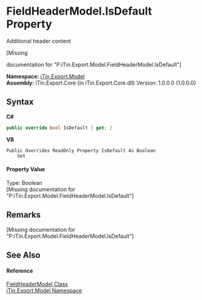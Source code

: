 # FieldHeaderModel.IsDefault Property 
Additional header content 

\[Missing <summary> documentation for "P:iTin.Export.Model.FieldHeaderModel.IsDefault"\]

**Namespace:**&nbsp;<a href="ef57ffcc-e95e-b212-5a46-9aa6f5a3511f">iTin.Export.Model</a><br />**Assembly:**&nbsp;iTin.Export.Core (in iTin.Export.Core.dll) Version: 1.0.0.0 (1.0.0.0)

## Syntax

**C#**<br />
``` C#
public override bool IsDefault { get; }
```

**VB**<br />
``` VB
Public Overrides ReadOnly Property IsDefault As Boolean
	Get
```


#### Property Value
Type: Boolean<br />\[Missing <value> documentation for "P:iTin.Export.Model.FieldHeaderModel.IsDefault"\]

## Remarks
\[Missing <remarks> documentation for "P:iTin.Export.Model.FieldHeaderModel.IsDefault"\]

## See Also


#### Reference
<a href="53f9d64f-007c-8b88-08c4-f96c45458ff3">FieldHeaderModel Class</a><br /><a href="ef57ffcc-e95e-b212-5a46-9aa6f5a3511f">iTin.Export.Model Namespace</a><br />